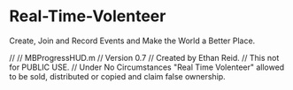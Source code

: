 # Real-Time-Volenteer
Create, Join and Record Events and Make the World a Better Place.

//
// MBProgressHUD.m
// Version 0.7
// Created by Ethan Reid.
// This not for PUBLIC USE.
// Under No Circumstances "Real Time Volenteer" allowed to be sold, distributed or copied and claim false ownership.
